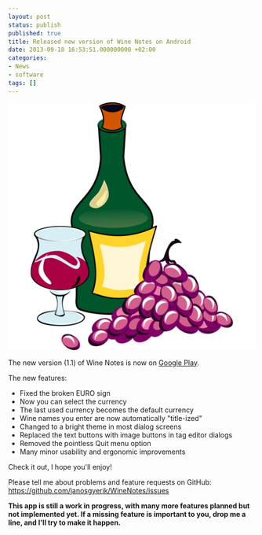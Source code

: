 ```yaml
---
layout: post
status: publish
published: true
title: Released new version of Wine Notes on Android
date: 2013-09-18 16:53:51.000000000 +02:00
categories:
- News
- software
tags: []
---
```

<span class="pull-right col-lg-2 col-md-2 col-sm-3"><a class="thumbnail" href="https://play.google.com/store/apps/details?id=com.winenotes.lite"><img alt="android" src="/assets/themes/images/apps/wine-notes.png" /></a></span>

The new version (1.1) of Wine Notes is now on [Google Play](https://play.google.com/store/apps/details?id=com.winenotes.lite).

The new features:

- Fixed the broken EURO sign
- Now you can select the currency
- The last used currency becomes the default currency
- Wine names you enter are now automatically "title-ized"
- Changed to a bright theme in most dialog screens
- Replaced the text buttons with image buttons in tag editor dialogs
- Removed the pointless Quit menu option
- Many minor usability and ergonomic improvements

Check it out, I hope you'll enjoy!

Please tell me about problems and feature requests on GitHub:
https://github.com/janosgyerik/WineNotes/issues

**This app is still a work in progress, with many more features planned but not implemented yet. If a missing feature is important to you, drop me a line, and I'll try to make it happen.**


